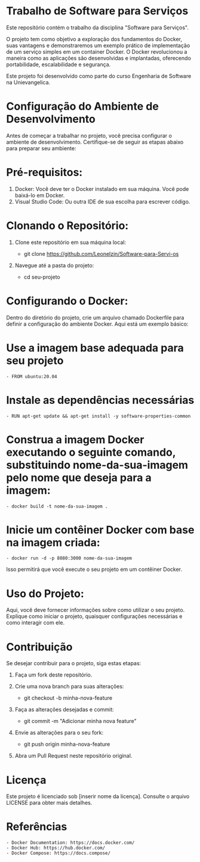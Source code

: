 # Trabalho de Software para Serviços

Este repositório contém o trabalho da disciplina "Software para Serviços". 

O projeto tem como objetivo a exploração dos fundamentos do Docker, suas vantagens e demonstraremos um exemplo prático de implementação de um serviço simples em um container Docker. O Docker revolucionou a maneira como as aplicações são desenvolvidas e implantadas, oferecendo portabilidade, escalabilidade e segurança.

Este projeto foi desenvolvido como parte do curso Engenharia de Software na Unievangelica.

# Configuração do Ambiente de Desenvolvimento

Antes de começar a trabalhar no projeto, você precisa configurar o ambiente de desenvolvimento. Certifique-se de seguir as etapas abaixo para preparar seu ambiente:

# Pré-requisitos:

1. Docker: Você deve ter o Docker instalado em sua máquina. Você pode baixá-lo em Docker.
2. Visual Studio Code: Ou outra IDE de sua escolha para escrever código.

# Clonando o Repositório:

1. Clone este repositório em sua máquina local:
    - git clone https://github.com/Leonelzin/Software-para-Servi-os

2. Navegue até a pasta do projeto:
    - cd seu-projeto

# Configurando o Docker:

Dentro do diretório do projeto, crie um arquivo chamado Dockerfile para definir a configuração do ambiente Docker. Aqui está um exemplo básico:

# Use a imagem base adequada para seu projeto
    - FROM ubuntu:20.04

# Instale as dependências necessárias
    - RUN apt-get update && apt-get install -y software-properties-common

# Construa a imagem Docker executando o seguinte comando, substituindo nome-da-sua-imagem pelo nome que deseja para a imagem:
    - docker build -t nome-da-sua-imagem .

# Inicie um contêiner Docker com base na imagem criada:
    - docker run -d -p 8080:3000 nome-da-sua-imagem

Isso permitirá que você execute o seu projeto em um contêiner Docker.

# Uso do Projeto:

Aqui, você deve fornecer informações sobre como utilizar o seu projeto. 
Explique como iniciar o projeto, quaisquer configurações necessárias e como interagir com ele.

# Contribuição

Se desejar contribuir para o projeto, siga estas etapas:

1. Faça um fork deste repositório.

2. Crie uma nova branch para suas alterações:
    - git checkout -b minha-nova-feature

3. Faça as alterações desejadas e commit:
    - git commit -m "Adicionar minha nova feature"

4. Envie as alterações para o seu fork:
    - git push origin minha-nova-feature

5. Abra um Pull Request neste repositório original.

# Licença

Este projeto é licenciado sob [inserir nome da licença]. Consulte o arquivo LICENSE para obter mais detalhes.

# Referências 
    - Docker Documentation: https://docs.docker.com/ 
    - Docker Hub: https://hub.docker.com/ 
    - Docker Compose: https://docs.compose/ 
